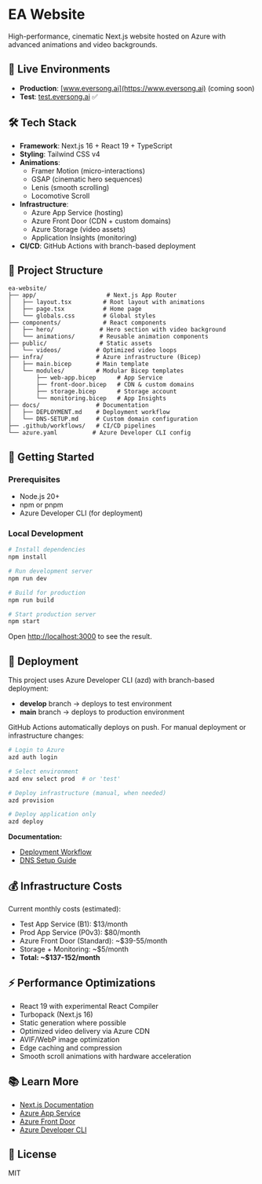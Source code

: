 # EA Website

High-performance, cinematic Next.js website hosted on Azure with advanced animations and video backgrounds.

## 🚀 Live Environments

- **Production**: [www.eversong.ai](https://www.eversong.ai) (coming soon)
- **Test**: [test.eversong.ai](https://test.eversong.ai) ✅

## 🛠️ Tech Stack

- **Framework**: Next.js 16 + React 19 + TypeScript
- **Styling**: Tailwind CSS v4
- **Animations**: 
  - Framer Motion (micro-interactions)
  - GSAP (cinematic hero sequences)
  - Lenis (smooth scrolling)
  - Locomotive Scroll
- **Infrastructure**: 
  - Azure App Service (hosting)
  - Azure Front Door (CDN + custom domains)
  - Azure Storage (video assets)
  - Application Insights (monitoring)
- **CI/CD**: GitHub Actions with branch-based deployment

## 📁 Project Structure

```
ea-website/
├── app/                    # Next.js App Router
│   ├── layout.tsx         # Root layout with animations
│   ├── page.tsx           # Home page
│   └── globals.css        # Global styles
├── components/            # React components
│   ├── hero/             # Hero section with video background
│   └── animations/       # Reusable animation components
├── public/               # Static assets
│   └── videos/          # Optimized video loops
├── infra/               # Azure infrastructure (Bicep)
│   ├── main.bicep       # Main template
│   └── modules/         # Modular Bicep templates
│       ├── web-app.bicep      # App Service
│       ├── front-door.bicep   # CDN & custom domains
│       ├── storage.bicep      # Storage account
│       └── monitoring.bicep   # App Insights
├── docs/                # Documentation
│   ├── DEPLOYMENT.md    # Deployment workflow
│   └── DNS-SETUP.md     # Custom domain configuration
├── .github/workflows/   # CI/CD pipelines
└── azure.yaml          # Azure Developer CLI config
```

## 🏃 Getting Started

### Prerequisites

- Node.js 20+
- npm or pnpm
- Azure Developer CLI (for deployment)

### Local Development

```bash
# Install dependencies
npm install

# Run development server
npm run dev

# Build for production
npm run build

# Start production server
npm start
```

Open [http://localhost:3000](http://localhost:3000) to see the result.

## 🚢 Deployment

This project uses Azure Developer CLI (azd) with branch-based deployment:

- **develop** branch → deploys to test environment
- **main** branch → deploys to production environment

GitHub Actions automatically deploys on push. For manual deployment or infrastructure changes:

```bash
# Login to Azure
azd auth login

# Select environment
azd env select prod  # or 'test'

# Deploy infrastructure (manual, when needed)
azd provision

# Deploy application only
azd deploy
```

**Documentation:**
- [Deployment Workflow](docs/DEPLOYMENT.md)
- [DNS Setup Guide](docs/DNS-SETUP.md)

## 💰 Infrastructure Costs

Current monthly costs (estimated):

- Test App Service (B1): $13/month
- Prod App Service (P0v3): $80/month
- Azure Front Door (Standard): ~$39-55/month
- Storage + Monitoring: ~$5/month
- **Total: ~$137-152/month**

## ⚡ Performance Optimizations

- React 19 with experimental React Compiler
- Turbopack (Next.js 16)
- Static generation where possible
- Optimized video delivery via Azure CDN
- AVIF/WebP image optimization
- Edge caching and compression
- Smooth scroll animations with hardware acceleration

## 📚 Learn More

- [Next.js Documentation](https://nextjs.org/docs)
- [Azure App Service](https://learn.microsoft.com/azure/app-service/)
- [Azure Front Door](https://learn.microsoft.com/azure/frontdoor/)
- [Azure Developer CLI](https://learn.microsoft.com/azure/developer/azure-developer-cli/)

## 📄 License

MIT
